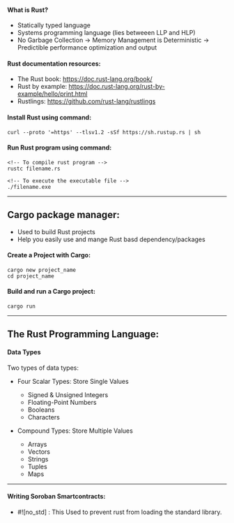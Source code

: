 #### What is Rust?
- Statically typed language
- Systems programming language (lies betweeen LLP and HLP)
- No Garbage Collection -> Memory Management is Deterministic -> Predictible performance optimization and output

#### Rust documentation resources:
- The Rust book: https://doc.rust-lang.org/book/
- Rust by example: https://doc.rust-lang.org/rust-by-example/hello/print.html
- Rustlings: https://github.com/rust-lang/rustlings

#### Install Rust using command:
```
curl --proto '=https' --tlsv1.2 -sSf https://sh.rustup.rs | sh
```

#### Run Rust program using command:
```
<!-- To compile rust program -->
rustc filename.rs

<!-- To execute the executable file -->
./filename.exe
```
---
## Cargo package manager:

- Used to build Rust projects
- Help you easily use and mange Rust basd dependency/packages

#### Create a Project with Cargo:
```
cargo new project_name
cd project_name
```

#### Build and run a Cargo project:
```
cargo run
```
---


## The Rust Programming Language:

#### Data Types
Two types of data types:
- Four Scalar Types: Store Single Values
    - Signed & Unsigned Integers
    - Floating-Point Numbers
    - Booleans
    - Characters

- Compound Types: Store Multiple Values
    - Arrays
    - Vectors
    - Strings
    - Tuples
    - Maps
---


#### Writing Soroban Smartcontracts:
- #![no_std] : This Used to prevent rust from loading the standard library.




